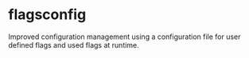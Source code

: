 # flagsconfig
Improved configuration management using a configuration file for user defined flags and used flags at runtime.
